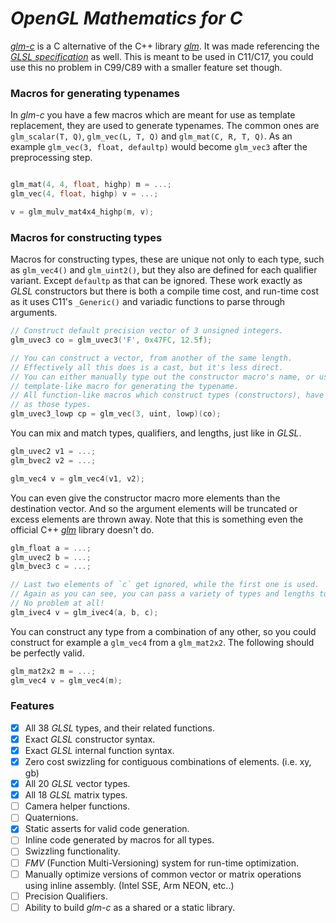 
# *OpenGL Mathematics for C*

[*glm-c*](https://github.com/sizeof-voidp/glm-c) is a C alternative of the C++ library [*glm*](https://github.com/g-truc/glm).
It was made referencing the [*GLSL specification*](https://www.khronos.org/registry/OpenGL/specs/gl/GLSLangSpec.4.60.pdf) as well. This is meant to be used in C11/C17, you could use this no problem in C99/C89 with a smaller feature set though.

### Macros for generating typenames
In *glm-c* you have a few macros which are meant for use as template replacement, they are used to generate typenames.
The common ones are `glm_scalar(T, Q)`, `glm_vec(L, T, Q)` and `glm_mat(C, R, T, Q)`. 
As an example `glm_vec(3, float, defaultp)` would become `glm_vec3` after the preprocessing step.

```c

glm_mat(4, 4, float, highp) m = ...;
glm_vec(4, float, highp) v = ...;

v = glm_mulv_mat4x4_highp(m, v);

```

### Macros for constructing types
Macros for constructing types, these are unique not only to each type, such as `glm_vec4()` and `glm_uint2()`, but they also are defined for each qualifier variant. Except `defaultp` as that can be ignored. These work exactly as *GLSL* constructors but there is both a compile time cost, and run-time cost as it uses C11's `_Generic()` and variadic functions to parse through arguments.

```c
// Construct default precision vector of 3 unsigned integers.
glm_uvec3 co = glm_uvec3('F', 0x47FC, 12.5f);

// You can construct a vector, from another of the same length.
// Effectively all this does is a cast, but it's less direct.
// You can either manually type out the constructor macro's name, or use the
// template-like macro for generating the typename.
// All function-like macros which construct types (constructors), have the same name
// as those types.
glm_uvec3_lowp cp = glm_vec(3, uint, lowp)(co);
```


You can mix and match types, qualifiers, and lengths, just like in *GLSL*.
```c
glm_uvec2 v1 = ...;
glm_bvec2 v2 = ...;

glm_vec4 v = glm_vec4(v1, v2);
```

You can even give the constructor macro more elements than the destination vector.
And so the argument elements will be truncated or excess elements are thrown away.
Note that this is something even the official C++ [*glm*](https://github.com/g-truc/glm) library doesn't do.
```c
glm_float a = ...;
glm_uvec2 b = ...;
glm_bvec3 c = ...;

// Last two elements of `c` get ignored, while the first one is used.
// Again as you can see, you can pass a variety of types and lengths to these macros.
// No problem at all!
glm_ivec4 v = glm_ivec4(a, b, c);
```

You can construct any type from a combination of any other, so you could construct for example
a `glm_vec4` from a `glm_mat2x2`. The following should be perfectly valid. 
```c
glm_mat2x2 m = ...;
glm_vec4 v = glm_vec4(m);
```

### Features

- [x] All 38 *GLSL* types, and their related functions.
- [x] Exact *GLSL* constructor syntax.
- [x] Exact *GLSL* internal function syntax.
- [x] Zero cost swizzling for contiguous combinations of elements. (i.e. xy, gb)
- [x] All 20 *GLSL* vector types.
- [x] All 18 *GLSL* matrix types.
- [ ] Camera helper functions.
- [ ] Quaternions.
- [x] Static asserts for valid code generation.
- [ ] Inline code generated by macros for all types.
- [ ] Swizzling functionality.
- [ ] *FMV* (Function Multi-Versioning) system for run-time optimization.
- [ ] Manually optimize versions of common vector or matrix operations using inline assembly. (Intel SSE, Arm NEON, etc..)
- [ ] Precision Qualifiers.
- [ ] Ability to build *glm-c* as a shared or a static library.
